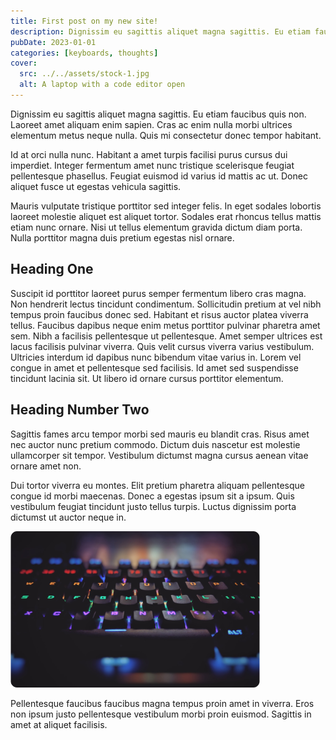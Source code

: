 ```yaml
---
title: First post on my new site!
description: Dignissim eu sagittis aliquet magna sagittis. Eu etiam faucibus quis non. Laoreet amet aliquam enim sapien. Cras ac enim nulla morbi ultrices elementum metus neque  nulla. Quis mi consectetur donec tempor habitant.
pubDate: 2023-01-01
categories: [keyboards, thoughts]
cover:
  src: ../../assets/stock-1.jpg
  alt: A laptop with a code editor open
---
```


Dignissim eu sagittis aliquet magna sagittis. Eu etiam faucibus quis non. Laoreet amet aliquam enim sapien. Cras ac enim nulla morbi ultrices elementum metus neque  nulla. Quis mi consectetur donec tempor habitant.

Id at orci nulla nunc. Habitant a amet turpis facilisi purus cursus dui imperdiet. Integer fermentum amet nunc tristique scelerisque feugiat pellentesque phasellus. Feugiat euismod id varius id mattis ac ut. Donec aliquet fusce ut egestas vehicula sagittis.

Mauris vulputate tristique porttitor sed integer felis. In eget sodales lobortis laoreet molestie aliquet est aliquet tortor. Sodales erat rhoncus tellus mattis etiam nunc ornare. Nisi ut tellus elementum gravida dictum diam porta. Nulla porttitor magna duis pretium egestas nisl ornare.

## Heading One

Suscipit id porttitor laoreet purus semper fermentum libero cras magna. Non hendrerit lectus tincidunt condimentum. Sollicitudin pretium at vel nibh tempus proin faucibus donec sed. Habitant et risus auctor platea viverra tellus. Faucibus dapibus neque enim metus porttitor pulvinar pharetra amet sem. Nibh a facilisis pellentesque ut pellentesque. Amet semper ultrices est lacus facilisis pulvinar viverra. Quis velit cursus viverra varius vestibulum. Ultricies interdum id dapibus nunc bibendum vitae varius in. Lorem vel congue in amet et pellentesque sed facilisis. Id amet sed suspendisse tincidunt lacinia sit. Ut libero id ornare cursus porttitor elementum.

## Heading Number Two

Sagittis fames arcu tempor morbi sed mauris eu blandit cras. Risus amet nec auctor nunc pretium commodo. Dictum duis nascetur est molestie ullamcorper sit tempor. Vestibulum dictumst magna cursus aenean vitae ornare amet non.

Dui tortor viverra eu montes. Elit pretium pharetra aliquam pellentesque congue id morbi maecenas. Donec a egestas ipsum sit a ipsum. Quis vestibulum feugiat tincidunt justo tellus turpis. Luctus dignissim porta dictumst ut auctor neque in.

![Close-up of a mechanical keyboard with LED backlighting](../../assets/mechanical-keyboard.png)

Pellentesque faucibus faucibus magna tempus proin amet in viverra. Eros non ipsum justo pellentesque vestibulum morbi proin euismod. Sagittis in amet at aliquet facilisis.
